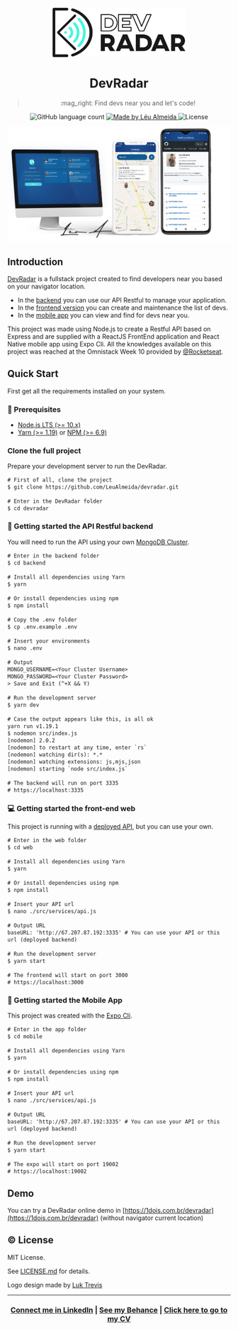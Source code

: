 <p align="center">
<img width="300" alt="DevRadar" src="./presentation/dark-logo.png" />
</p>

<h1 align="center">DevRadar</h1>

<blockquote align="center">
:mag_right: Find devs near you and let's code!
</blockquote>

<p align="center">
  <img alt="GitHub language count" src="https://img.shields.io/github/languages/count/LeuAlmeida/devradar?color=%2304D361">

  <a href="https://leunardo.dev">
    <img alt="Made by Léu Almeida" src="https://img.shields.io/badge/made%20by-Léu%20Almeida-%2304D361">
  </a>

  <img alt="License" src="https://img.shields.io/badge/license-MIT-%2304D361">
</p>

<p align="center">
<img alt="DevRadar Presentation" src="./presentation/presentation.png" />
</p>

## Introduction

[DevRadar](https://github.com/LeuAlmeida/devradar) is a fullstack project created to find developers near you based on your navigator location. 
* In the [backend](./backend) you can use our API Restful to manage your application.
* In the [frontend version](./web) you can create and maintenance the list of devs.
* In the [mobile app](./mobile) you can view and find for devs near you.

This project was made using Node.js to create a Restful API based on Express and are supplied with a ReactJS FrontEnd application and React Native mobile app using Expo Cli.
All the knowledges available on this project was reached at the Omnistack Week 10 provided by [@Rocketseat](https://github.com/rocketseat).

## Quick Start

First get all the requirements installed on your system.

### :electric_plug: Prerequisites

- [Node.js LTS (>= 10.x)](https://nodejs.org/)
- [Yarn (>= 1.19)](https://yarnpkg.com/) or [NPM (>= 6.9)](https://www.npmjs.com/)

### Clone the full project

Prepare your development server to run the DevRadar.

```shell
# First of all, clone the project
$ git clone https://github.com/LeuAlmeida/devradar.git

# Enter in the DevRadar folder
$ cd devradar
```

### :closed_lock_with_key: Getting started the API Restful backend

You will need to run the API using your own [MongoDB Cluster](https://docs.atlas.mongodb.com/tutorial/create-new-cluster/).

```shell
# Enter in the backend folder
$ cd backend

# Install all dependencies using Yarn
$ yarn

# Or install dependencies using npm
$ npm install

# Copy the .env folder
$ cp .env.example .env

# Insert your environments
$ nano .env

# Output
MONGO_USERNAME=<Your Cluster Username>
MONGO_PASSWORD=<Your Cluster Password>
> Save and Exit (^+X && Y)

# Run the development server
$ yarn dev

# Case the output appears like this, is all ok
yarn run v1.19.1
$ nodemon src/index.js
[nodemon] 2.0.2
[nodemon] to restart at any time, enter `rs`
[nodemon] watching dir(s): *.*
[nodemon] watching extensions: js,mjs,json
[nodemon] starting `node src/index.js`

# The backend will run on port 3335
# https://localhost:3335
```

### :computer: Getting started the front-end web

This project is running with a [deployed API](http://67.207.87.192:3335/devs), but you can use your own.

```shell
# Enter in the web folder
$ cd web

# Install all dependencies using Yarn
$ yarn

# Or install dependencies using npm
$ npm install

# Insert your API url
$ nano ./src/services/api.js

# Output URL
baseURL: 'http://67.207.87.192:3335' # You can use your API or this url (deployed backend)

# Run the development server
$ yarn start

# The frontend will start on port 3000
# https://localhost:3000
```

### :iphone: Getting started the Mobile App

This project was created with the [Expo Cli](https://expo.io/learn).

```shell
# Enter in the app folder
$ cd mobile

# Install all dependencies using Yarn
$ yarn

# Or install dependencies using npm
$ npm install

# Insert your API url
$ nano ./src/services/api.js

# Output URL
baseURL: 'http://67.207.87.192:3335' # You can use your API or this url (deployed backend)

# Run the development server
$ yarn start

# The expo will start on port 19002
# https://localhost:19002
```

## Demo

You can try a DevRadar online demo in [https://1dois.com.br/devradar](https://1dois.com.br/devradar) (without navigator current location)


## :copyright: License

MIT License.

See [LICENSE.md](LICENSE.md) for details.

Logo design made by [Luk Trevis](https://behance.com/luktrevis)

<hr/>

<h3 align="center">
<a href="http://linkedin.com/in/leonardoalmeida99">Connect me in LinkedIn</a> | <a href="http://behance.net/almeida99">See my Behance</a> | <a href="https://leunardo.dev">Click here to go to my CV</a>
</h3>